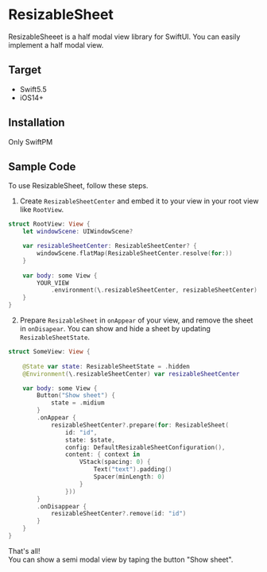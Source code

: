 # ResizableSheet

ResizableSheeet is a half modal view library for SwiftUI.
You can easily implement a half modal view.

## Target 
- Swift5.5
- iOS14+

## Installation
Only SwiftPM

## Sample Code
To use ResizableSheet, follow these steps.

1. Create `ResizableSheetCenter` and embed it to your view in your root view like `RootView`.
```swift
struct RootView: View { 
    let windowScene: UIWindowScene?

    var resizableSheetCenter: ResizableSheetCenter? {
        windowScene.flatMap(ResizableSheetCenter.resolve(for:))
    }
    
    var body: some View { 
        YOUR_VIEW
            .environment(\.resizableSheetCenter, resizableSheetCenter)
    }
}
```

2. Prepare `ResizableSheet` in `onAppear` of your view, and remove the sheet in `onDisapear`. You can show and hide a sheet by updating `ResizableSheetState`.
```swift
struct SomeView: View {
    
    @State var state: ResizableSheetState = .hidden
    @Environment(\.resizableSheetCenter) var resizableSheetCenter

    var body: some View { 
        Button("Show sheet") {
            state = .midium
        }
        .onAppear { 
            resizableSheetCenter?.prepare(for: ResizableSheet(
                id: "id",
                state: $state,
                config: DefaultResizableSheetConfiguration(),
                content: { context in
                    VStack(spacing: 0) {
                        Text("text").padding()
                        Spacer(minLength: 0)
                    }
                }))
        }
        .onDisappear {
            resizableSheetCenter?.remove(id: "id")
        }
    }
}
```

That's all!  
You can show a semi modal view by taping the button "Show sheet".
